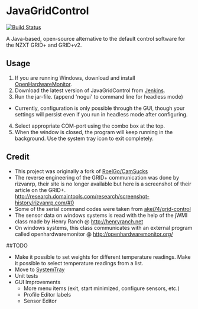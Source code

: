 # JavaGridControl
[![Build Status](https://tankernn.eu/jenkins/buildStatus/icon?job=JavaGridControl)](https://tankernn.eu/jenkins/job/JavaGridControl)

A Java-based, open-source alternative to the default control software for the NZXT GRID+ and GRID+v2.

## Usage
1. If you are running Windows, download and install [OpenHardwareMonitor](http://openhardwaremonitor.org/).
2. Download the latest version of JavaGridControl from [Jenkins](https://tankernn.eu/jenkins/job/JavaGridControl).
3. Run the jar-file. (append 'nogui' to command line for headless mode)
  * Currently, configuration is only possible through the GUI, though your settings will persist even if you run in headless mode after configuring.
4. Select appropriate COM-port using the combo box at the top.
5. When the window is closed, the program will keep running in the background. Use the system tray icon to exit completely.

## Credit
- This project was originally a fork of [RoelGo/CamSucks](https://github.com/RoelGo/CamSucks)
- The reverse engineering of the GRID+ communication was done by rizvanrp, their site is no longer available but here is a screenshot of their article on the GRID+. http://research.domaintools.com/research/screenshot-history/rizvanrp.com/#0
- Some of the serial command codes were taken from [akej74/grid-control](https://github.com/akej74/grid-control)
- The sensor data on windows systems is read with the help of the jWMI class made by Henry Ranch @ http://henryranch.net
- On windows systems, this class communicates with an external program called openhardwaremonitor @ http://openhardwaremonitor.org/

##TODO
- Make it possible to set weights for different temperature readings. Make it possible to select temperature readings from a list.
- Move to [SystemTray](https://github.com/dorkbox/SystemTray)
- Unit tests
- GUI Improvements
  - More menu items (exit, start minimized, configure sensors, etc.)
  - Profile Editor labels
  - Sensor Editor
